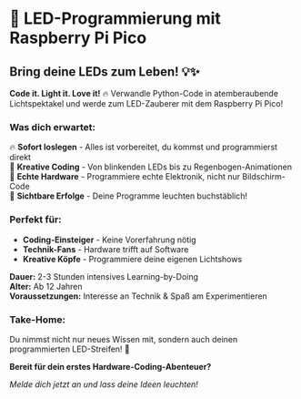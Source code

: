 # 🌈 LED-Programmierung mit Raspberry Pi Pico

## Bring deine LEDs zum Leben! 💡✨

**Code it. Light it. Love it!** 🔥 Verwandle Python-Code in atemberaubende Lichtspektakel und werde zum LED-Zauberer mit dem Raspberry Pi Pico!

### Was dich erwartet:
🔥 **Sofort loslegen** - Alles ist vorbereitet, du kommst und programmierst direkt  
🎨 **Kreative Coding** - Von blinkenden LEDs bis zu Regenbogen-Animationen  
🤖 **Echte Hardware** - Programmiere echte Elektronik, nicht nur Bildschirm-Code  
🚀 **Sichtbare Erfolge** - Deine Programme leuchten buchstäblich!

### Perfekt für:
- **Coding-Einsteiger** - Keine Vorerfahrung nötig
- **Technik-Fans** - Hardware trifft auf Software  
- **Kreative Köpfe** - Programmiere deine eigenen Lichtshows

**Dauer:** 2-3 Stunden intensives Learning-by-Doing  
**Alter:** Ab 12 Jahren  
**Voraussetzungen:** Interesse an Technik & Spaß am Experimentieren

### Take-Home:
Du nimmst nicht nur neues Wissen mit, sondern auch deinen programmierten LED-Streifen! 🎁

**Bereit für dein erstes Hardware-Coding-Abenteuer?** 

*Melde dich jetzt an und lass deine Ideen leuchten!*
